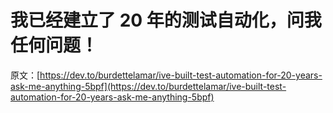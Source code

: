 # 我已经建立了 20 年的测试自动化，问我任何问题！

原文：[https://dev.to/burdettelamar/ive-built-test-automation-for-20-years-ask-me-anything-5bpf](https://dev.to/burdettelamar/ive-built-test-automation-for-20-years-ask-me-anything-5bpf)
